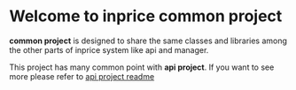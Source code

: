 # Welcome to inprice common project

**common project** is designed to share the same classes and libraries among the other parts of inprice system like api and manager.

This project has many common point with **api project**. If you want to see more please refer to [api project readme](https://github.com/inprice/api/blob/master/README.md)
